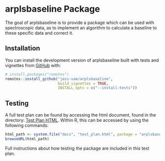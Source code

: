
# arplsbaseline Package

<!-- badges: start -->
<!-- badges: end -->

The goal of arplsbaseline is to provide a package which can be used with spectroscopic data, 
as to implement an algorithm to calculate a baseline to these specific data and correct it.

## Installation

You can install the development version of arplsbaseline built with tests and vignettes 
from [GitHub](https://github.com/) with:

``` r
# install.packages("remotes")
remotes::install_github("jess-sam/arplsbaseline", 
                        build_vignettes = TRUE, 
                        INSTALL_opts = c("--install-tests"))
```

## Testing

A full test plan can be found by accessing the html document, 
found in the directory: [Test Plan HTML](inst/docs/test_plan.html).
Within R, this can be accessed by using the following commands:

``` r
html_path <- system.file("docs", "test_plan.html", package = "arplsbaseline")
browseURL(html_path)
```
Full instructions about how testing the package are included in this test plan. 